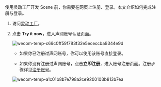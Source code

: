 使用灵动工厂开发 Scene 前，你需要在网页上注册、登录。本文介绍如何完成注册与登录。

1. 访问[灵动工厂](https://solutions-apaas.agora.io/scene-builder/index.html)。

2. 点击 **Try it now**，进入声网账号认证页面。
   
   ![wecom-temp-c66c0ff59f783f32e5ececcba9344e9d](https://tva1.sinaimg.cn/large/e6c9d24ely1h6firg6bmuj21e10u00xl.jpg)

    - 如果你已注册过声网账号，你可以使用该账号直接登录。

    - 如果你没有注册过声网账号，点击**立即注册**，进入账号注册页面。注册步骤详见[注册账号](/cn/Agora%20Platform/sign_in_and_sign_up?platform=All%20Platforms#注册账号)。

    ![wecom-temp-a1c01b8b7e798a2ce9200103b813b7ea](https://tva1.sinaimg.cn/large/e6c9d24ely1h6firm6sykj21o40u0dja.jpg)